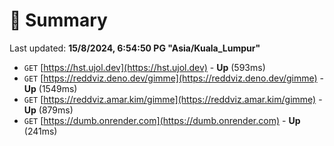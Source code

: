 # 📖 Summary
Last updated: **15/8/2024, 6:54:50 PG "Asia/Kuala_Lumpur"**

- `GET` [https://hst.ujol.dev](https://hst.ujol.dev) - **Up** (593ms)
- `GET` [https://reddviz.deno.dev/gimme](https://reddviz.deno.dev/gimme) - **Up** (1549ms)
- `GET` [https://reddviz.amar.kim/gimme](https://reddviz.amar.kim/gimme) - **Up** (879ms)
- `GET` [https://dumb.onrender.com](https://dumb.onrender.com) - **Up** (241ms)
